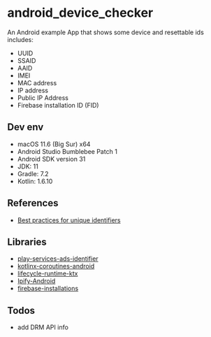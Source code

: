 # android_device_checker

An Android example App that shows some device and resettable ids includes:
 - UUID
 - SSAID
 - AAID
 - IMEI
 - MAC address
 - IP address
 - Public IP Address
 - Firebase installation ID (FID)

## Dev env

 - macOS 11.6 (Big Sur) x64
 - Android Studio Bumblebee Patch 1
 - Android SDK version 31
 - JDK: 11
 - Gradle: 7.2
 - Kotlin: 1.6.10

 ## References

 - [Best practices for unique identifiers](https://developer.android.com/training/articles/user-data-ids)

 ## Libraries

 - [play-services-ads-identifier](https://developers.google.com/android/guides/setup)
 - [kotlinx-coroutines-android](https://developer.android.com/kotlin/coroutines)
 - [lifecycle-runtime-ktx](https://developer.android.com/jetpack/androidx/releases/lifecycle)
 - [Ipify-Android](https://github.com/chintan369/Ipify-Android)
 - [firebase-installations](https://firebase.google.com/docs/projects/manage-installations#kotlin+ktx_1)

 ## Todos

 - add DRM API info